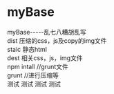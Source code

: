# myBase
myBase-----乱七八糟胡乱写<br>
dist   压缩的css，js及copy的img文件<br>
staic  静态html<br>
dest   相关css，js，img文件<br>
npm intall //grunt文件<br>
grunt //进行压缩等<br>
测试
测试
测试
测试
